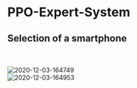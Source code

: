 # PPO-Expert-System
## Selection of a smartphone
<br>
<br>
<img src="https://i.ibb.co/LktLwBH/2020-12-03-164749.png" alt="2020-12-03-164749" border="0">
<br>
<img src="https://i.ibb.co/KxRPwt7/2020-12-03-164953.png" alt="2020-12-03-164953" border="0">
